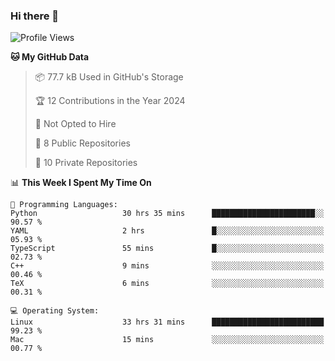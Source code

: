 ### Hi there 👋

<!--
**huayuan4396/huayuan4396** is a ✨ _special_ ✨ repository because its `README.md` (this file) appears on your GitHub profile.

Here are some ideas to get you started:

- 🔭 I’m currently working on ...
- 🌱 I’m currently learning ...
- 👯 I’m looking to collaborate on ...
- 🤔 I’m looking for help with ...
- 💬 Ask me about ...
- 📫 How to reach me: ...
- 😄 Pronouns: ...
- ⚡ Fun fact: ...
-->

<!--START_SECTION:waka-->
![Profile Views](http://img.shields.io/badge/Profile%20Views-1-blue)

**🐱 My GitHub Data** 

> 📦 77.7 kB Used in GitHub's Storage 
 > 
> 🏆 12 Contributions in the Year 2024
 > 
> 🚫 Not Opted to Hire
 > 
> 📜 8 Public Repositories 
 > 
> 🔑 10 Private Repositories 
 > 
📊 **This Week I Spent My Time On** 

```text
💬 Programming Languages: 
Python                   30 hrs 35 mins      ███████████████████████░░   90.57 % 
YAML                     2 hrs               █░░░░░░░░░░░░░░░░░░░░░░░░   05.93 % 
TypeScript               55 mins             █░░░░░░░░░░░░░░░░░░░░░░░░   02.73 % 
C++                      9 mins              ░░░░░░░░░░░░░░░░░░░░░░░░░   00.46 % 
TeX                      6 mins              ░░░░░░░░░░░░░░░░░░░░░░░░░   00.31 % 

💻 Operating System: 
Linux                    33 hrs 31 mins      █████████████████████████   99.23 % 
Mac                      15 mins             ░░░░░░░░░░░░░░░░░░░░░░░░░   00.77 % 
```


<!--END_SECTION:waka-->
